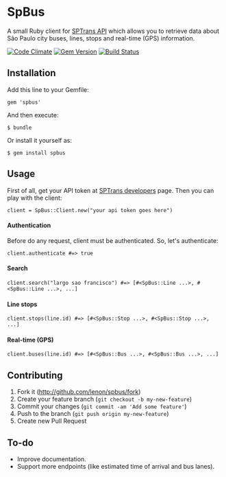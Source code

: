 # SpBus

A small Ruby client for [SPTrans API][1] which allows you to retrieve data
about São Paulo city buses, lines, stops and real-time (GPS) information.

[![Code Climate](https://codeclimate.com/github/lenon/spbus.png)][2]
[![Gem Version](https://badge.fury.io/rb/spbus.png)][3]
[![Build Status](https://travis-ci.org/lenon/spbus.png)][4]

## Installation

Add this line to your Gemfile:

    gem 'spbus'

And then execute:

    $ bundle

Or install it yourself as:

    $ gem install spbus

## Usage

First of all, get your API token at [SPTrans developers][1] page.
Then you can play with the client:

    client = SpBus::Client.new("your api token goes here")

#### Authentication

Before do any request, client must be authenticated. So, let's authenticate:

    client.authenticate #=> true

#### Search

    client.search("largo sao francisco") #=> [#<SpBus::Line ...>, #<SpBus::Line ...>, ...]

#### Line stops

    client.stops(line.id) #=> [#<SpBus::Stop ...>, #<SpBus::Stop ...>, ...]

#### Real-time (GPS)

    client.buses(line.id) #=> [#<SpBus::Bus ...>, #<SpBus::Bus ...>, ...]

## Contributing

1. Fork it (http://github.com/lenon/spbus/fork)
2. Create your feature branch (`git checkout -b my-new-feature`)
3. Commit your changes (`git commit -am 'Add some feature'`)
4. Push to the branch (`git push origin my-new-feature`)
5. Create new Pull Request

## To-do

* Improve documentation.
* Support more endpoints (like estimated time of arrival and bus lanes).

[1]: http://www.sptrans.com.br/desenvolvedores
[2]: https://codeclimate.com/github/lenon/spbus
[3]: http://badge.fury.io/rb/spbus
[4]: https://travis-ci.org/lenon/spbus

